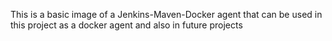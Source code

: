 This is a basic image of a Jenkins-Maven-Docker agent that can be used in this project as a docker agent and also in future projects